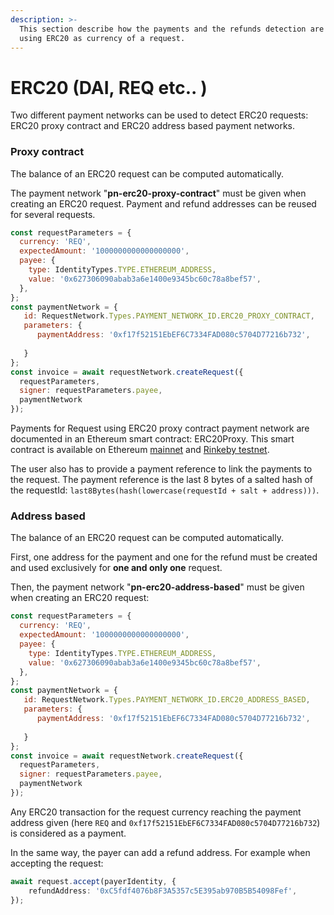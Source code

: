 ```yaml
---
description: >-
  This section describe how the payments and the refunds detection are made
  using ERC20 as currency of a request.
---
```


# ERC20 \(DAI, REQ etc.. \)

Two different payment networks can be used to detect ERC20 requests: ERC20 proxy contract and ERC20 address based payment networks.

### Proxy contract

The balance of an ERC20 request can be computed automatically.  

The payment network "**pn-erc20-proxy-contract**" must be given when creating an ERC20 request. Payment and refund addresses can be reused for several requests.

```javascript
const requestParameters = {
  currency: 'REQ', 
  expectedAmount: '1000000000000000000',
  payee: {
    type: IdentityTypes.TYPE.ETHEREUM_ADDRESS,
    value: '0x627306090abab3a6e1400e9345bc60c78a8bef57',
  },
};
const paymentNetwork = {
   id: RequestNetwork.Types.PAYMENT_NETWORK_ID.ERC20_PROXY_CONTRACT,
   parameters: {
      paymentAddress: '0xf17f52151EbEF6C7334FAD080c5704D77216b732',
      
   }
};
const invoice = await requestNetwork.createRequest({
  requestParameters,
  signer: requestParameters.payee,
  paymentNetwork
});
```

Payments for Request using ERC20 proxy contract payment network are documented in an Ethereum smart contract: ERC20Proxy. This smart contract is available on Ethereum [mainnet](https://etherscan.io/address/0x5f821c20947ff9be22e823edc5b3c709b33121b3) and [Rinkeby testnet](https://rinkeby.etherscan.io/address/0x162edb802fae75b9ee4288345735008ba51a4ec9).



The user also has to provide a payment reference to link the payments to the request. The payment reference is the last 8 bytes of a salted hash of the requestId: `last8Bytes(hash(lowercase(requestId + salt + address)))`.


### Address based

The balance of an ERC20 request can be computed automatically.  

First, one address for the payment and one for the refund must be created and used exclusively for **one and only one** request.

Then, the payment network "**pn-erc20-address-based**" must be given when creating an ERC20 request:

```javascript
const requestParameters = {
  currency: 'REQ', 
  expectedAmount: '1000000000000000000',
  payee: {
    type: IdentityTypes.TYPE.ETHEREUM_ADDRESS,
    value: '0x627306090abab3a6e1400e9345bc60c78a8bef57',
  },
};
const paymentNetwork = {
   id: RequestNetwork.Types.PAYMENT_NETWORK_ID.ERC20_ADDRESS_BASED,
   parameters: {
      paymentAddress: '0xf17f52151EbEF6C7334FAD080c5704D77216b732',
      
   }
};
const invoice = await requestNetwork.createRequest({
  requestParameters,
  signer: requestParameters.payee,
  paymentNetwork
});
```

Any ERC20 transaction for the request currency reaching the payment address given \(here `REQ` and `0xf17f52151EbEF6C7334FAD080c5704D77216b732`\) is considered as a payment. 

In the same way, the payer can add a refund address. For example when accepting the request:

```typescript
await request.accept(payerIdentity, {
    refundAddress: '0xC5fdf4076b8F3A5357c5E395ab970B5B54098Fef',
});
```